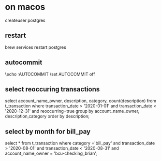 # on macos
createuser postgres

## restart
brew services restart postgres

## autocommit
\echo :AUTOCOMMIT
\set AUTOCOMMIT off

## select reoccuring transactions
select account_name_owner, description, category, count(description) from t_transaction where transaction_date > '2020-01-01' and transaction_date < '2020-12-31' and reoccurring=true group by account_name_owner, description,category order by description;

## select by month for bill_pay
select * from t_transaction where category ='bill_pay' and transaction_date > '2020-08-01' and transaction_date < '2020-08-31' and account_name_owner = 'bcu-checking_brian';
